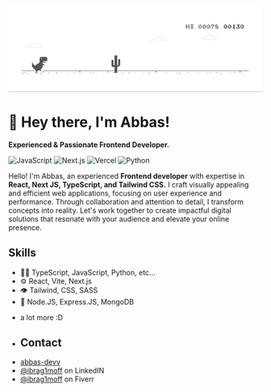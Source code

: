 ![Alt Text](./dino.gif)

# 👋 Hey there, I'm Abbas!
**Experienced & Passionate Frontend Developer.**

![JavaScript](https://img.shields.io/badge/Code-JavaScript-informational?style=flat&logo=javascript&color=F7DF1E)
![Next.js](https://img.shields.io/badge/Framework-Next.js-informational?style=flat&logo=next.js&color=000000)
![Vercel](https://img.shields.io/badge/Deployment-Vercel-informational?style=flat&logo=vercel&color=000000)
![Python](https://img.shields.io/badge/Code-Python-informational?style=flat&logo=python&color=3776AB)

Hello! I'm Abbas, an experienced **Frontend developer** with expertise in **React, Next JS, TypeScript, and Tailwind CSS.** I craft visually appealing and efficient web applications, focusing on user experience and performance. Through collaboration and attention to detail, I transform concepts into reality. Let's work together to create impactful digital solutions that resonate with your audience and elevate your online presence.

## Skills
- 👨‍💻 TypeScript, JavaScript, Python, etc...
- ⚙️ React, Vite, Next.js
- 👁️ Tailwind, CSS, SASS
- 💽 Node.JS, Express.JS, MongoDB
+ a lot more :D

+ ## Contact
- [abbas-devv](https://abbas-devv.vercel.app)
- [@ibrag1moff](https://www.linkedin.com/in/ibrag1moff/) on LinkedIN
- [@ibrag1moff](https://www.fiverr.com/sellers/ibrag1moff/) on Fiverr

